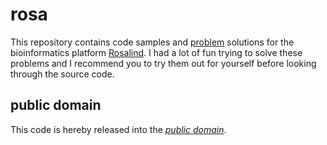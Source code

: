 rosa
====

This repository contains code samples and [problem][] solutions for the
bioinformatics platform [Rosalind][]. I had a lot of fun trying to solve these
problems and I recommend you to try them out for yourself before looking through
the source code.

[Rosalind]: http://rosalind.info/
[problem]: http://rosalind.info/problems/list-view/

public domain
-------------

This code is hereby released into the *[public domain][]*.

[public domain]: https://creativecommons.org/publicdomain/zero/1.0/
